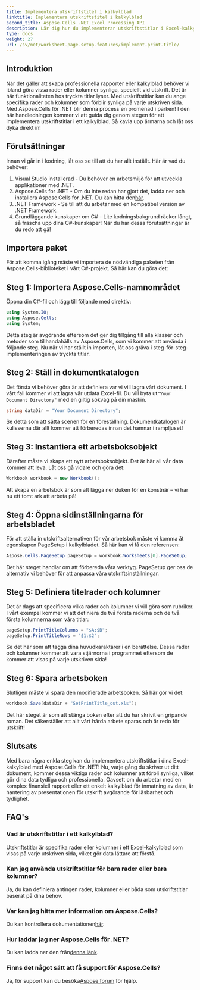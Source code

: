 ```yaml
---
title: Implementera utskriftstitel i kalkylblad
linktitle: Implementera utskriftstitel i kalkylblad
second_title: Aspose.Cells .NET Excel Processing API
description: Lär dig hur du implementerar utskriftstitlar i Excel-kalkylblad med Aspose.Cells för .NET med hjälp av denna enkla steg-för-steg-handledning.
type: docs
weight: 27
url: /sv/net/worksheet-page-setup-features/implement-print-title/
---
```

## Introduktion
När det gäller att skapa professionella rapporter eller kalkylblad behöver vi ibland göra vissa rader eller kolumner synliga, speciellt vid utskrift. Det är här funktionaliteten hos tryckta titlar lyser. Med utskriftstitlar kan du ange specifika rader och kolumner som förblir synliga på varje utskriven sida. Med Aspose.Cells för .NET blir denna process en promenad i parken! I den här handledningen kommer vi att guida dig genom stegen för att implementera utskriftstitlar i ett kalkylblad. Så kavla upp ärmarna och låt oss dyka direkt in!
## Förutsättningar
Innan vi går in i kodning, låt oss se till att du har allt inställt. Här är vad du behöver:
1. Visual Studio installerad - Du behöver en arbetsmiljö för att utveckla applikationer med .NET.
2.  Aspose.Cells for .NET - Om du inte redan har gjort det, ladda ner och installera Aspose.Cells for .NET. Du kan hitta den[här](https://releases.aspose.com/cells/net/).
3. .NET Framework - Se till att du arbetar med en kompatibel version av .NET Framework.
4. Grundläggande kunskaper om C# - Lite kodningsbakgrund räcker långt, så fräscha upp dina C#-kunskaper!
När du har dessa förutsättningar är du redo att gå!
## Importera paket
För att komma igång måste vi importera de nödvändiga paketen från Aspose.Cells-biblioteket i vårt C#-projekt. Så här kan du göra det:
## Steg 1: Importera Aspose.Cells-namnområdet
Öppna din C#-fil och lägg till följande med direktiv:
```csharp
using System.IO;
using Aspose.Cells;
using System;
```
Detta steg är avgörande eftersom det ger dig tillgång till alla klasser och metoder som tillhandahålls av Aspose.Cells, som vi kommer att använda i följande steg.
Nu när vi har ställt in importen, låt oss gräva i steg-för-steg-implementeringen av tryckta titlar.
## Steg 2: Ställ in dokumentkatalogen
Det första vi behöver göra är att definiera var vi vill lagra vårt dokument. I vårt fall kommer vi att lagra vår utdata Excel-fil. Du vill byta ut`"Your Document Directory"` med en giltig sökväg på din maskin.
```csharp
string dataDir = "Your Document Directory";
```
Se detta som att sätta scenen för en föreställning. Dokumentkatalogen är kulisserna där allt kommer att förberedas innan det hamnar i rampljuset!
## Steg 3: Instantiera ett arbetsboksobjekt
Därefter måste vi skapa ett nytt arbetsboksobjekt. Det är här all vår data kommer att leva. Låt oss gå vidare och göra det:
```csharp
Workbook workbook = new Workbook();
```
Att skapa en arbetsbok är som att lägga ner duken för en konstnär – vi har nu ett tomt ark att arbeta på!
## Steg 4: Öppna sidinställningarna för arbetsbladet
För att ställa in utskriftsalternativen för vår arbetsbok måste vi komma åt egenskapen PageSetup i kalkylbladet. Så här kan vi få den referensen:
```csharp
Aspose.Cells.PageSetup pageSetup = workbook.Worksheets[0].PageSetup;
```
Det här steget handlar om att förbereda våra verktyg. PageSetup ger oss de alternativ vi behöver för att anpassa våra utskriftsinställningar.
## Steg 5: Definiera titelrader och kolumner
Det är dags att specificera vilka rader och kolumner vi vill göra som rubriker. I vårt exempel kommer vi att definiera de två första raderna och de två första kolumnerna som våra titlar:
```csharp
pageSetup.PrintTitleColumns = "$A:$B";
pageSetup.PrintTitleRows = "$1:$2";
```
Se det här som att tagga dina huvudkaraktärer i en berättelse. Dessa rader och kolumner kommer att vara stjärnorna i programmet eftersom de kommer att visas på varje utskriven sida!
## Steg 6: Spara arbetsboken
Slutligen måste vi spara den modifierade arbetsboken. Så här gör vi det:
```csharp
workbook.Save(dataDir + "SetPrintTitle_out.xls");
```
Det här steget är som att stänga boken efter att du har skrivit en gripande roman. Det säkerställer att allt vårt hårda arbete sparas och är redo för utskrift!
## Slutsats
Med bara några enkla steg kan du implementera utskriftstitlar i dina Excel-kalkylblad med Aspose.Cells för .NET! Nu, varje gång du skriver ut ditt dokument, kommer dessa viktiga rader och kolumner att förbli synliga, vilket gör dina data tydliga och professionella. Oavsett om du arbetar med en komplex finansiell rapport eller ett enkelt kalkylblad för inmatning av data, är hantering av presentationen för utskrift avgörande för läsbarhet och tydlighet. 
## FAQ's
### Vad är utskriftstitlar i ett kalkylblad?
Utskriftstitlar är specifika rader eller kolumner i ett Excel-kalkylblad som visas på varje utskriven sida, vilket gör data lättare att förstå.
### Kan jag använda utskriftstitlar för bara rader eller bara kolumner?
Ja, du kan definiera antingen rader, kolumner eller båda som utskriftstitlar baserat på dina behov.
### Var kan jag hitta mer information om Aspose.Cells?
 Du kan kontrollera dokumentationen[här](https://reference.aspose.com/cells/net/).
### Hur laddar jag ner Aspose.Cells för .NET?
 Du kan ladda ner den från[denna länk](https://releases.aspose.com/cells/net/).
### Finns det något sätt att få support för Aspose.Cells?
 Ja, för support kan du besöka[Aspose forum](https://forum.aspose.com/c/cells/9) för hjälp.